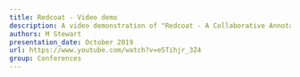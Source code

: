 ```yaml
---
title: Redcoat - Video demo
description: A video demonstration of "Redcoat - A Collaborative Annotation Tool for Hierarchical Entity Typing" for EMNLP 2019.
authors: M Stewart
presentation_date: October 2019
url: https://www.youtube.com/watch?v=e5Tihjr_3Z4
group: Conferences
---
```

